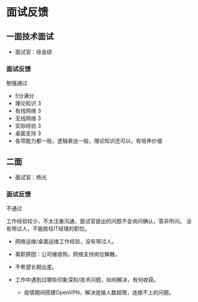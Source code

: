 # 面试反馈 

## 一面技术面试

* 面试官：徐金硕

### 面试反馈

勉强通过

* 5分满分
* 理论知识 3
* 有线网络 3
* 无线网络 3
* 实际经验 3
* 桌面支持 3
* 各项能力都一般，逻辑表达一般，理论知识还可以，有培养价值

## 二面

* 面试官：杨光

### 面试反馈

不通过

工作经验较少，不太注重沟通，面试官提出的问题不会询问确认，答非所问。 没有带过人，不能胜任IT经理的职位。

* 网络运维/桌面运维工作经验，没有带过人。
* 离职原因：公司被收购，网络支持岗位解散。
* 不希望长期出差。

* 工作中遇到过哪些印象深刻/技术问题，如何解决，有何收获。
  * 疫情期间搭建OpenVPN，解决连接人数超限，连接不上的问题。
